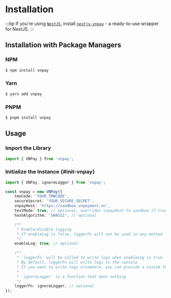 # Installation

:::tip
If you're using [`NestJS`](https://docs.nestjs.com), install [`nestjs-vnpay`](https://github.com/lehuygiang28/nestjs-vnpay) - a ready-to-use wrapper for NestJS.
:::

## Installation with Package Managers

### NPM

```bash
$ npm install vnpay
```

### Yarn

```bash
$ yarn add vnpay
```

### PNPM

```bash
$ pnpm install vnpay
```

## Usage

### Import the Library

```typescript
import { VNPay } from 'vnpay';
```

### Initialize the Instance {#init-vnpay}

```typescript
import { VNPay, ignoreLogger } from 'vnpay';

const vnpay = new VNPay({
    tmnCode: 'YOUR_TMNCODE',
    secureSecret: 'YOUR_SECURE_SECRET',
    vnpayHost: 'https://sandbox.vnpayment.vn',
    testMode: true, // optional, overrides vnpayHost to sandbox if true
    hashAlgorithm: 'SHA512', // optional

    /**
     * Enable/disable logging
     * If enableLog is false, loggerFn will not be used in any method
     */
    enableLog: true, // optional

    /**
     * `loggerFn` will be called to write logs when enableLog is true
     * By default, loggerFn will write logs to the console
     * If you want to write logs elsewhere, you can provide a custom function
     *
     * `ignoreLogger` is a function that does nothing
     */
    loggerFn: ignoreLogger, // optional
});
```
